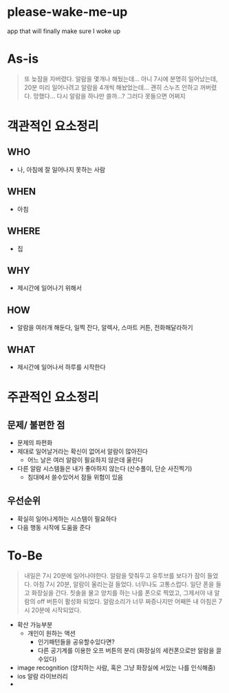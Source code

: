 # please-wake-me-up
app that will finally make sure I woke up
# As-is

> 또 늦잠을 자버렸다. 
알람을 몇개나 해뒀는데...
아니 7시에 분명히 일어났는데, 20분 미리 일어나려고 알람을 4개씩 해놨었는데...
괜히 스누즈 안하고 꺼버렸다.
망했다...
다시 알람을 하나만 쓸까...? 그러다 못들으면 어쩌지
> 

# 객관적인 요소정리

## WHO

- 나, 아침에 잘 일어나지 못하는 사람

## WHEN

- 아침

## WHERE

- 집

## WHY

- 제시간에 일어나기 위해서

## HOW

- 알람을 여러개 해둔다, 일찍 잔다, 알렉사, 스마트 커튼, 전화해달라하기

## WHAT

- 제시간에 일어나서 하루를 시작한다

# 주관적인 요소정리

## 문제/ 불편한 점

- 문제의 파편화
- 제대로 일어날거라는 확신이 없어서 알람이 많아진다
    - 어느 날은 여러 알람이 필요하지 않은데 울린다
- 다른 알람 시스템들은 내가 좋아하지 않는다 (산수풀이, 단순 사진찍기)
    - 침대에서 쓸수있어서 잠들 위험이 있음

## 우선순위

- 확실히 일어나게하는 시스템이 필요하다
- 다음 행동 시작에 도움을 준다

# To-Be

> 내일은 7시 20분에 일어나야한다. 알람을 맞춰두고 유투브를 보다가 잠이 들었다.
아침 7시 20분, 알람이 울리는걸 들었다. 너무나도 고통스럽다. 일단 폰을 들고 화장실을 간다.
칫솔을 물고 양치를 하는 나를 폰으로 찍었고, 그제서야 내 알람의 off 버튼이 활성화 되었다.
알람소리가 너무 짜증나지만 어째뜬 내 아침은 7시 20분에 시작되었다.
> 

- 확산 가능부분
    - 개인이 원하는 액션
        - 인기패턴들을 공유할수있다면?
        - 다른 공기계를 이용한 오프 버튼의 분리 (화장실의 세컨폰으로만 알람을 끌수있다)
- image recognition (양치하는 사람, 혹은 그냥 화장실에 서있는 나를 인식해줌)
- ios 알람 라이브러리
-